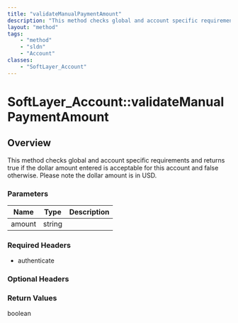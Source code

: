 ```yaml
---
title: "validateManualPaymentAmount"
description: "This method checks global and account specific requirements and returns true if the dollar amount entered is acceptable... "
layout: "method"
tags:
    - "method"
    - "sldn"
    - "Account"
classes:
    - "SoftLayer_Account"
---
```

# SoftLayer_Account::validateManualPaymentAmount
## Overview 
This method checks global and account specific requirements and returns true if the dollar amount entered is acceptable for this account and false otherwise. Please note the dollar amount is in USD. 

### Parameters 
|Name | Type | Description |
| --- | --- | --- |
|amount| string| |


### Required Headers
* authenticate

### Optional Headers

### Return Values
boolean

